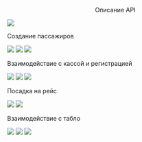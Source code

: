 <p align="center">Описание API</p>
<img src='https://github.com/user-attachments/assets/2d4ed104-eb3c-42c7-bc95-5782b774aba6'>
<p>Создание пассажиров</p>
<img src='https://github.com/user-attachments/assets/592150b7-03a7-4e93-a3f2-ab740e063d41'>
<img src='https://github.com/user-attachments/assets/b8740588-4a6c-455b-8c29-9a72f725d7e7'>
<img src='https://github.com/user-attachments/assets/375fd8f6-6d5d-4de8-a0b1-1e541abf31af'>
<p>Взаимодействие с кассой и регистрацией</p>
<img src='https://github.com/user-attachments/assets/8e2da232-66b2-4349-91f1-0b2a0c55e1ea'>
<img src='https://github.com/user-attachments/assets/3977bfaf-b9a4-477f-a059-942008d770e3'>
<img src='https://github.com/user-attachments/assets/08b0b021-fb92-43ec-b12b-f77830cdf316'>
<p>Посадка на рейс</p>
<img src='https://github.com/user-attachments/assets/088baf2d-e1fb-4803-b9ad-44c91a094134'>
<img src='https://github.com/user-attachments/assets/543163e8-2f37-4d7a-8802-6103ebd91728'>
<p>Взаимодействие с табло</p>
<img src='https://github.com/user-attachments/assets/7f528221-8338-49b6-867e-ddc64c4696c5'>
<img src='https://github.com/user-attachments/assets/332b293e-3431-4ed4-a136-fa32ca8f1f41'>
<img src='https://github.com/user-attachments/assets/5e82ac89-bf19-4962-9e97-146a9792de42'>
